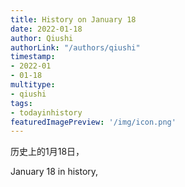```yaml
---
title: History on January 18
date: 2022-01-18
author: Qiushi 
authorLink: "/authors/qiushi"
timestamp: 
- 2022-01
- 01-18
multitype: 
- qiushi
tags: 
- todayinhistory
featuredImagePreview: '/img/icon.png'
---
```









历史上的1月18日，

January 18 in history, 

<!--more-->

